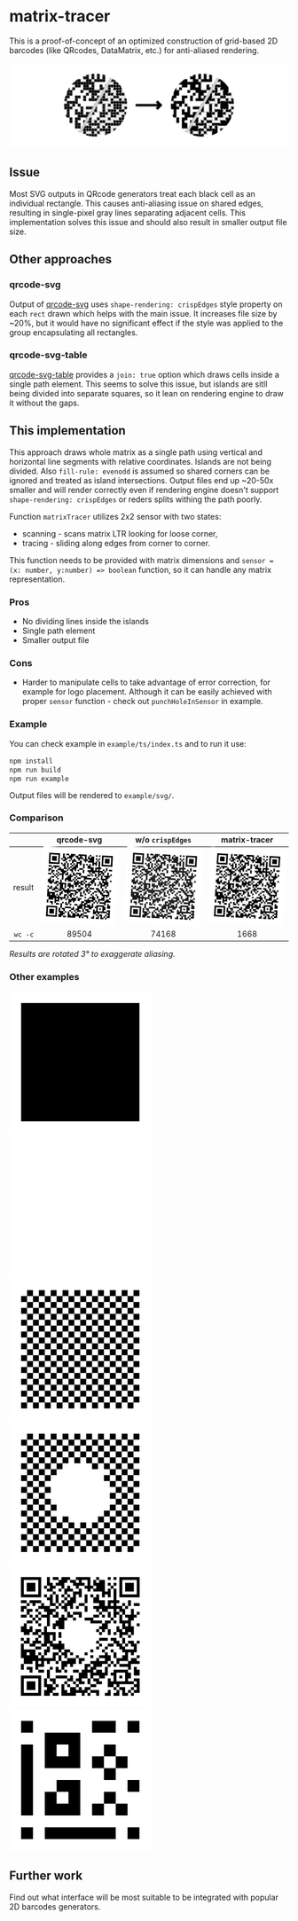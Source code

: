 # matrix-tracer

This is a proof-of-concept of an optimized construction of grid-based 2D
barcodes (like QRcodes, DataMatrix, etc.) for anti-aliased rendering.

![](image.png)

## Issue

Most SVG outputs in QRcode generators treat each black cell as an individual
rectangle. This causes anti-aliasing issue on shared edges, resulting in
single-pixel gray lines separating adjacent cells. This implementation solves
this issue and should also result in smaller output file size.

## Other approaches

### qrcode-svg

Output of [qrcode-svg](https://github.com/papnkukn/qrcode-svg) uses
`shape-rendering: crispEdges` style property on each `rect` drawn which helps
with the main issue. It increases file size by ~20%, but it would have no
significant effect if the style was applied to the group encapsulating all
rectangles.

### qrcode-svg-table

[qrcode-svg-table](https://github.com/Diophant/qrcode-svg-table) provides a
`join: true` option which draws cells inside a single path element. This seems
to solve this issue, but islands are sitll being divided into separate squares,
so it lean on rendering engine to draw it without the gaps.

## This implementation

This approach draws whole matrix as a single path using vertical and horizontal
line segments with relative coordinates. Islands are not being divided. Also
`fill-rule: evenodd` is assumed so shared corners can be ignored and treated as
island intersections. Output files end up ~20-50x smaller and will render
correctly even if rendering engine doesn't support `shape-rendering: crispEdges`
or reders splits withing the path poorly.

Function `matrixTracer` utilizes 2x2 sensor with two states:

- scanning - scans matrix LTR looking for loose corner,
- tracing - sliding along edges from corner to corner.

This function needs to be provided with matrix dimensions and
`sensor = (x: number, y:number) => boolean` function, so it can handle any
matrix representation.

### Pros

- No dividing lines inside the islands
- Single path element
- Smaller output file

### Cons

- Harder to manipulate cells to take advantage of error correction, for example
  for logo placement. Although it can be easily achieved with proper `sensor`
  function - check out `punchHoleInSensor` in example.

### Example

You can check example in `example/ts/index.ts` and to run it use:

```
npm install
npm run build
npm run example
```

Output files will be rendered to `example/svg/`.

### Comparison

|         |           qrcode-svg            |       w/o `crispEdges`        |           matrix-tracer            |
| ------: | :-----------------------------: | :---------------------------: | :--------------------------------: |
|  result | ![](example/svg/qrcode-svg.svg) | ![](example/svg/no-crisp.svg) | ![](example/svg/matrix-tracer.svg) |
| `wc -c` |              89504              |             74168             |                1668                |

_Results are rotated 3° to exaggerate aliasing._

### Other examples

![full matrix](example/svg/full.svg) ![empty matrix](example/svg/empty.svg)
![arternating black and white](example/svg/alternate.svg)
![hole made with sensor](example/svg/with-hole.svg)
![hole punching in qr](example/svg/qr-hole.svg)
![isolated tests](example/svg/isolated.svg)

## Further work

Find out what interface will be most suitable to be integrated with popular 2D
barcodes generators.

<style>
tr:first-of-type img {transform: rotate(3deg)}
</style>

